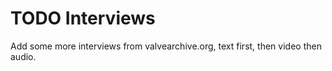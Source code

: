 # TODO Interviews

Add some more interviews from valvearchive.org, text first, then video then audio.